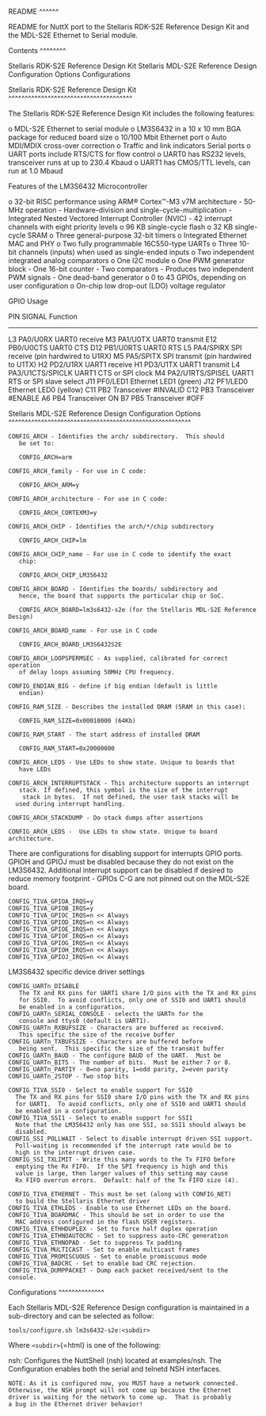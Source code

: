 README \^\^\^\^\^\^

README for NuttX port to the Stellaris RDK-S2E Reference Design Kit and
the MDL-S2E Ethernet to Serial module.

Contents \^\^\^\^\^\^\^\^

Stellaris RDK-S2E Reference Design Kit Stellaris MDL-S2E Reference
Design Configuration Options Configurations

Stellaris RDK-S2E Reference Design Kit
\^\^\^\^\^\^\^\^\^\^\^\^\^\^\^\^\^\^\^\^\^\^\^\^\^\^\^\^\^\^\^\^\^\^\^\^\^\^

The Stellaris RDK-S2E Reference Design Kit includes the following
features:

o MDL-S2E Ethernet to serial module o LM3S6432 in a 10 x 10 mm BGA
package for reduced board size o 10/100 Mbit Ethernet port o Auto
MDI/MDIX cross-over correction o Traffic and link indicators Serial
ports o UART ports include RTS/CTS for flow control o UART0 has RS232
levels, transceiver runs at up to 230.4 Kbaud o UART1 has CMOS/TTL
levels, can run at 1.0 Mbaud

Features of the LM3S6432 Microcontroller

o 32-bit RISC performance using ARM® Cortex™-M3 v7M architecture -
50-MHz operation - Hardware-division and single-cycle-multiplication -
Integrated Nested Vectored Interrupt Controller (NVIC) - 42 interrupt
channels with eight priority levels o 96 KB single-cycle flash o 32 KB
single-cycle SRAM o Three general-purpose 32-bit timers o Integrated
Ethernet MAC and PHY o Two fully programmable 16C550-type UARTs o Three
10-bit channels (inputs) when used as single-ended inputs o Two
independent integrated analog comparators o One I2C module o One PWM
generator block - One 16-bit counter - Two comparators - Produces two
independent PWM signals - One dead-band generator o 0 to 43 GPIOs,
depending on user configuration o On-chip low drop-out (LDO) voltage
regulator

GPIO Usage

  PIN   SIGNAL             Function
  ----- ------------------ --------------------------------------
  L3    PA0/U0RX           UART0 receive
  M3    PA1/U0TX           UART0 transmit
  E12   PB0/U0CTS          UART0 CTS
  D12   PB1/U0RTS          UART0 RTS
  L5    PA4/SPIRX          SPI receive (pin hardwired to U1RX)
  M5    PA5/SPITX          SPI transmit (pin hardwired to U1TX)
  H2    PD2/U1RX           UART1 receive
  H1    PD3/U1TX           UART1 transmit
  L4    PA3/U1CTS/SPICLK   UART1 CTS or SPI clock
  M4    PA2/U1RTS/SPISEL   UART1 RTS or SPI slave select
  J11   PF0/LED1           Ethernet LED1 (green)
  J12   PF1/LED0           Ethernet LED0 (yellow)
  C11   PB2                Transceiver \#INVALID
  C12   PB3                Transceiver \#ENABLE
  A6    PB4                Transceiver ON
  B7    PB5                Transceiver \#OFF

Stellaris MDL-S2E Reference Design Configuration Options
\^\^\^\^\^\^\^\^\^\^\^\^\^\^\^\^\^\^\^\^\^\^\^\^\^\^\^\^\^\^\^\^\^\^\^\^\^\^\^\^\^\^\^\^\^\^\^\^\^\^\^\^\^\^\^\^

    CONFIG_ARCH - Identifies the arch/ subdirectory.  This should
       be set to:

       CONFIG_ARCH=arm

    CONFIG_ARCH_family - For use in C code:

       CONFIG_ARCH_ARM=y

    CONFIG_ARCH_architecture - For use in C code:

       CONFIG_ARCH_CORTEXM3=y

    CONFIG_ARCH_CHIP - Identifies the arch/*/chip subdirectory

       CONFIG_ARCH_CHIP=lm

    CONFIG_ARCH_CHIP_name - For use in C code to identify the exact
       chip:

       CONFIG_ARCH_CHIP_LM3S6432

    CONFIG_ARCH_BOARD - Identifies the boards/ subdirectory and
       hence, the board that supports the particular chip or SoC.

       CONFIG_ARCH_BOARD=lm3s6432-s2e (for the Stellaris MDL-S2E Reference Design)

    CONFIG_ARCH_BOARD_name - For use in C code

       CONFIG_ARCH_BOARD_LM3S6432S2E

    CONFIG_ARCH_LOOPSPERMSEC - As supplied, calibrated for correct operation
       of delay loops assuming 50MHz CPU frequency.

    CONFIG_ENDIAN_BIG - define if big endian (default is little
       endian)

    CONFIG_RAM_SIZE - Describes the installed DRAM (SRAM in this case):

       CONFIG_RAM_SIZE=0x00010000 (64Kb)

    CONFIG_RAM_START - The start address of installed DRAM

       CONFIG_RAM_START=0x20000000

    CONFIG_ARCH_LEDS - Use LEDs to show state. Unique to boards that
       have LEDs

    CONFIG_ARCH_INTERRUPTSTACK - This architecture supports an interrupt
       stack. If defined, this symbol is the size of the interrupt
        stack in bytes.  If not defined, the user task stacks will be
      used during interrupt handling.

    CONFIG_ARCH_STACKDUMP - Do stack dumps after assertions

    CONFIG_ARCH_LEDS -  Use LEDs to show state. Unique to board architecture.

There are configurations for disabling support for interrupts GPIO
ports. GPIOH and GPIOJ must be disabled because they do not exist on the
LM3S6432. Additional interrupt support can be disabled if desired to
reduce memory footprint - GPIOs C-G are not pinned out on the MDL-S2E
board.

    CONFIG_TIVA_GPIOA_IRQS=y
    CONFIG_TIVA_GPIOB_IRQS=y
    CONFIG_TIVA_GPIOC_IRQS=n << Always
    CONFIG_TIVA_GPIOD_IRQS=n << Always
    CONFIG_TIVA_GPIOE_IRQS=n << Always
    CONFIG_TIVA_GPIOF_IRQS=n << Always
    CONFIG_TIVA_GPIOG_IRQS=n << Always
    CONFIG_TIVA_GPIOH_IRQS=n << Always
    CONFIG_TIVA_GPIOJ_IRQS=n << Always

LM3S6432 specific device driver settings

    CONFIG_UARTn_DISABLE
       The TX and RX pins for UART1 share I/O pins with the TX and RX pins
       for SSI0.  To avoid conflicts, only one of SSI0 and UART1 should
       be enabled in a configuration.
    CONFIG_UARTn_SERIAL_CONSOLE - selects the UARTn for the
       console and ttys0 (default is UART1).
    CONFIG_UARTn_RXBUFSIZE - Characters are buffered as received.
       This specific the size of the receive buffer
    CONFIG_UARTn_TXBUFSIZE - Characters are buffered before
       being sent.  This specific the size of the transmit buffer
    CONFIG_UARTn_BAUD - The configure BAUD of the UART.  Must be
    CONFIG_UARTn_BITS - The number of bits.  Must be either 7 or 8.
    CONFIG_UARTn_PARTIY - 0=no parity, 1=odd parity, 2=even parity
    CONFIG_UARTn_2STOP - Two stop bits

    CONFIG_TIVA_SSI0 - Select to enable support for SSI0
      The TX and RX pins for SSI0 share I/O pins with the TX and RX pins
      for UART1.  To avoid conflicts, only one of SSI0 and UART1 should
      be enabled in a configuration.
    CONFIG_TIVA_SSI1 - Select to enable support for SSI1
      Note that the LM3S6432 only has one SSI, so SSI1 should always be
      disabled.
    CONFIG_SSI_POLLWAIT - Select to disable interrupt driven SSI support.
      Poll-waiting is recommended if the interrupt rate would be to
      high in the interrupt driven case.
    CONFIG_SSI_TXLIMIT - Write this many words to the Tx FIFO before
      emptying the Rx FIFO.  If the SPI frequency is high and this
      value is large, then larger values of this setting may cause
      Rx FIFO overrun errors.  Default: half of the Tx FIFO size (4).

    CONFIG_TIVA_ETHERNET - This must be set (along with CONFIG_NET)
      to build the Stellaris Ethernet driver
    CONFIG_TIVA_ETHLEDS - Enable to use Ethernet LEDs on the board.
    CONFIG_TIVA_BOARDMAC - This should be set in order to use the
      MAC address configured in the flash USER registers.
    CONFIG_TIVA_ETHHDUPLEX - Set to force half duplex operation
    CONFIG_TIVA_ETHNOAUTOCRC - Set to suppress auto-CRC generation
    CONFIG_TIVA_ETHNOPAD - Set to suppress Tx padding
    CONFIG_TIVA_MULTICAST - Set to enable multicast frames
    CONFIG_TIVA_PROMISCUOUS - Set to enable promiscuous mode
    CONFIG_TIVA_BADCRC - Set to enable bad CRC rejection.
    CONFIG_TIVA_DUMPPACKET - Dump each packet received/sent to the console.

Configurations \^\^\^\^\^\^\^\^\^\^\^\^\^\^

Each Stellaris MDL-S2E Reference Design configuration is maintained in a
sub-directory and can be selected as follow:

    tools/configure.sh lm3s6432-s2e:<subdir>

Where `<subdir>`{=html} is one of the following:

nsh: Configures the NuttShell (nsh) located at examples/nsh. The
Configuration enables both the serial and telnetd NSH interfaces.

    NOTE: As it is configured now, you MUST have a network connected.
    Otherwise, the NSH prompt will not come up because the Ethernet
    driver is waiting for the network to come up.  That is probably
    a bug in the Ethernet driver behavior!
